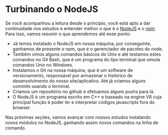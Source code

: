 # Turbinando o NodeJS

Se você acompanhou a leitura desde o princípio, você está apto a dar continuidade nos estudos e entender melhor o que é o [NodeJS](https://nodejs.org/) e o [npm](https://www.npmjs.com/). Para isso, vamos resumir o que aprendemos até esse ponto:

* Já temos instalado o NodeJS em nossa máquina, por conseguinte, ganhamos de presente o npm, que é o gerenciador de pacotes do node.
* Também vimos alguns comandos básicos do Unix e até testamos estes comandos no Git Bash, que é um programa do tipo terminal que simula comandos Unix no Windows. 
* Instalamos o Git na nossa máquina, que é um software de versionamento, responsável por armazenar o histórico de desenvolvimento do nosso site/aplicativo. Até já criamos alguns commits usando o terminal.
* Criamos um repositório no github e efetuamos alguns pushs para lá.
* O NodeJS é um programa escrito em C++ e baseado na engine V8 cuja principal função é poder ler e interpretar códigos javascripts fora do browser. 

Nas próximas seções, vamos avançar com nossos estudos instalando novos módulos no NodeJS, ganhando assim novos comandos na linha de comando.


